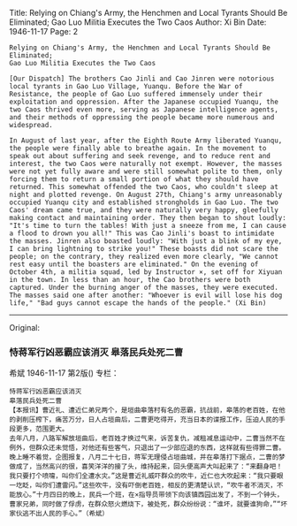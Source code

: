 Title: Relying on Chiang's Army, the Henchmen and Local Tyrants Should Be Eliminated; Gao Luo Militia Executes the Two Caos
Author: Xi Bin
Date: 1946-11-17
Page: 2

    Relying on Chiang's Army, the Henchmen and Local Tyrants Should Be Eliminated;
    Gao Luo Militia Executes the Two Caos

    [Our Dispatch] The brothers Cao Jinli and Cao Jinren were notorious local tyrants in Gao Luo Village, Yuanqu. Before the War of Resistance, the people of Gao Luo suffered immensely under their exploitation and oppression. After the Japanese occupied Yuanqu, the two Caos thrived even more, serving as Japanese intelligence agents, and their methods of oppressing the people became more numerous and widespread.

    In August of last year, after the Eighth Route Army liberated Yuanqu, the people were finally able to breathe again. In the movement to speak out about suffering and seek revenge, and to reduce rent and interest, the two Caos were naturally not exempt. However, the masses were not yet fully aware and were still somewhat polite to them, only forcing them to return a small portion of what they should have returned. This somewhat offended the two Caos, who couldn't sleep at night and plotted revenge. On August 27th, Chiang's army unreasonably occupied Yuanqu city and established strongholds in Gao Luo. The two Caos' dream came true, and they were naturally very happy, gleefully making contact and maintaining order. They then began to shout loudly: "It's time to turn the tables! With just a sneeze from me, I can cause a flood to drown you all!" This was Cao Jinli's boast to intimidate the masses. Jinren also boasted loudly: "With just a blink of my eye, I can bring lightning to strike you!" These boasts did not scare the people; on the contrary, they realized even more clearly, "We cannot rest easy until the boasters are eliminated." On the evening of October 4th, a militia squad, led by Instructor ×, set off for Xiyuan in the town. In less than an hour, the Cao brothers were both captured. Under the burning anger of the masses, they were executed. The masses said one after another: "Whoever is evil will lose his dog life," "Bad guys cannot escape the hands of the people." (Xi Bin)



<hr /> 

Original: 


### 恃蒋军行凶恶霸应该消灭  皋落民兵处死二曹
希斌
1946-11-17
第2版()
专栏：

    恃蒋军行凶恶霸应该消灭
    皋落民兵处死二曹
    【本报讯】曹近礼、遭近仁弟兄两个，是垣曲皋落村有名的恶霸，抗战前，皋落的老百姓，在他的剥削压榨下，痛苦万分，日人占垣曲后，二曹更吃得开，充当日本的谍报工作，压迫人民的手段更多，范围更大。
    去年八月，八路军解放垣曲后，老百姓才换过气来，诉苦复仇，减租减息运动中，二曹当然不在例外，但群众还未觉悟，对他还有些客气，只退出了一少部应退的东西，这样就有些得罪二曹。晚上睡不着觉，企图报复，八月二十七日，蒋军无理侵占垣曲城，并在皋落打下据点，二曹的梦做成了，当然高兴的很，喜笑洋洋的接了头，维持起来，回头便高声大叫起来了：“来翻身吧！我只要打个喷嚏，叫你们全遭水灾。”这是曹近礼威吓群众的吹牛，近仁也大吹起来：“我只要眼一圪眨，叫你们遭雷闪。”这些吹牛，没有吓倒老百姓，相反的更清楚认识，“吹牛者不消灭，不能放心。”十月四日的晚上，民兵一个班，在×指导员带领下向该镇西园出发了，不到一个钟头，曹家兄弟，同时做了俘虏，在群众怒火燃烧下，被处死，群众纷纷说：“谁坏，就要谁狗命，”“坏家伙逃不出人民的手心。”（希斌）
